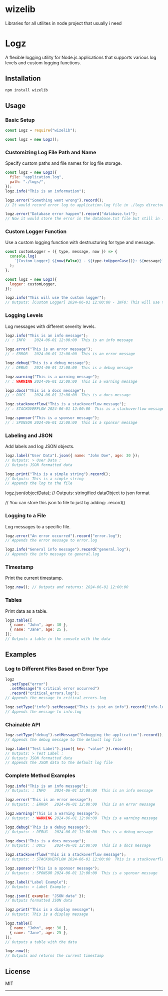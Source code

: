 # wizelib

Libraries for all utilites in node project that usually i need

# Logz

A flexible logging utility for Node.js applications that supports various log levels and custom logging functions.

## Installation

```bash
npm install wizelib
```

## Usage

### Basic Setup

```javascript
const Logz = require("wizelib");

const logz = new Logz();
```

### Customizing Log File Path and Name

Specify custom paths and file names for log file storage.

```javascript
const logz = new Logz({
  file: "application.log",
  path: "./logs/",
});
logz.info("This is an information");

logz.error("Something went wrong").record();
// It would record error log to application.log file in ./logs directory like as defined in the option of constructor on Logz class

logz.error("Database error happen").record("database.txt");
// Now it would store the error in the database.txt file but still in ./logs directory
```

### Custom Logger Function

Use a custom logging function with destructuring for type and message.

```javascript
const customLogger = ({ type, message, now }) => {
  console.log(
    `[Custom Logger] ${now(false)} - ${type.toUpperCase()}: ${message}`
  );
};

const logz = new Logz({
  logger: customLogger,
});

logz.info("This will use the custom logger");
// Outputs: [Custom Logger] 2024-06-01 12:00:00 - INFO: This will use the custom logger
```

### Logging Levels

Log messages with different severity levels.

```javascript
logz.info("This is an info message");
// : INFO    2024-06-01 12:00:00  This is an info message

logz.error("This is an error message");
// : ERROR   2024-06-01 12:00:00  This is an error message

logz.debug("This is a debug message");
// : DEBUG   2024-06-01 12:00:00  This is a debug message

logz.warning("This is a warning message");
// : WARNING 2024-06-01 12:00:00  This is a warning message

logz.docs("This is a docs message");
// : DOCS    2024-06-01 12:00:00  This is a docs message

logz.stackoverflow("This is a stackoverflow message");
// : STACKOVERFLOW 2024-06-01 12:00:00  This is a stackoverflow message - https://stackoverflow.com/search?q=This%20is%20a%20stackoverflow%20message

logz.sponsor("This is a sponsor message");
// : SPONSOR 2024-06-01 12:00:00  This is a sponsor message
```

### Labeling and JSON

Add labels and log JSON objects.

```javascript
logz.label("User Data").json({ name: "John Doe", age: 30 });
// Outputs: > User Data :
// Outputs JSON formatted data

logz.print("This is a simple string").record();
// Outputs: This is a simple string
// Appends the log to the file
```

logz.json(objectData);
// Outputs: stringified dataObject to json format

// You can store this json to file to just by adding:
.record()


### Logging to a File

Log messages to a specific file.

```javascript
logz.error("An error occurred").record("error.log");
// Appends the error message to error.log

logz.info("General info message").record("general.log");
// Appends the info message to general.log
```

### Timestamp

Print the current timestamp.

```javascript
logz.now(); // Outputs and returns: 2024-06-01 12:00:00
```

### Tables

Print data as a table.

```javascript
logz.table([
  { name: "John", age: 30 },
  { name: "Jane", age: 25 },
]);
// Outputs a table in the console with the data
```

## Examples

### Log to Different Files Based on Error Type

```javascript
logz
  .setType("error")
  .setMessage("A critical error occurred")
  .record("critical_errors.log");
// Appends the message to critical_errors.log

logz.setType("info").setMessage("This is just an info").record("info.log");
// Appends the message to info.log
```

### Chainable API

```javascript
logz.setType("debug").setMessage("Debugging the application").record();
// Appends the debug message to the default log file

logz.label("Test Label").json({ key: "value" }).record();
// Outputs: > Test Label :
// Outputs JSON formatted data
// Appends the JSON data to the default log file
```

### Complete Method Examples

```javascript
logz.info("This is an info message");
// Outputs: : INFO    2024-06-01 12:00:00  This is an info message

logz.error("This is an error message");
// Outputs: : ERROR   2024-06-01 12:00:00  This is an error message

logz.warning("This is a warning message");
// Outputs: : WARNING 2024-06-01 12:00:00  This is a warning message

logz.debug("This is a debug message");
// Outputs: : DEBUG   2024-06-01 12:00:00  This is a debug message

logz.docs("This is a docs message");
// Outputs: : DOCS    2024-06-01 12:00:00  This is a docs message

logz.stackoverflow("This is a stackoverflow message");
// Outputs: : STACKOVERFLOW 2024-06-01 12:00:00  This is a stackoverflow message with a StackOverflow search URL

logz.sponsor("This is a sponsor message");
// Outputs: : SPONSOR 2024-06-01 12:00:00  This is a sponsor message

logz.label("Label Example");
// Outputs: > Label Example :

logz.json({ example: "JSON data" });
// Outputs formatted JSON data

logz.print("This is a display message");
// Outputs: This is a display message

logz.table([
  { name: "John", age: 30 },
  { name: "Jane", age: 25 },
]);
// Outputs a table with the data

logz.now();
// Outputs and returns the current timestamp
```

## License

MIT

---
